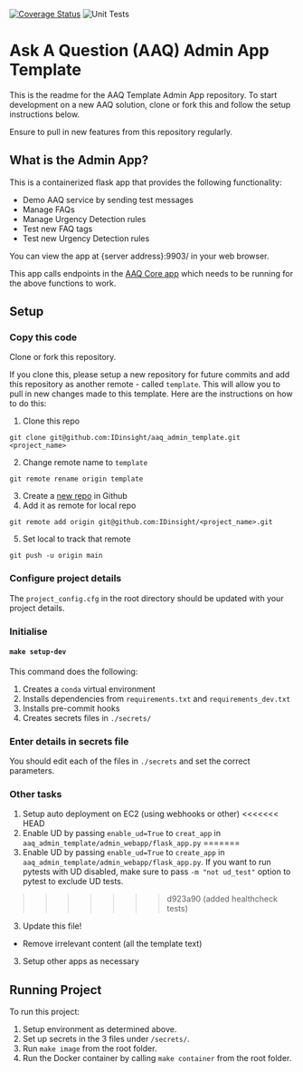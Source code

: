 [![Coverage Status](https://coveralls.io/repos/github/IDinsight/aaq_admin_app/badge.svg?t=VLz2WX)](https://coveralls.io/github/IDinsight/aaq_admin_app)
![Unit Tests](https://github.com/IDinsight/aaq_admin_app/actions/workflows/unittest.yml/badge.svg)

# Ask A Question (AAQ) Admin App Template

This is the readme for the AAQ Template Admin App repository. To start development on a new AAQ solution, clone or fork this and follow the setup instructions below.

Ensure to pull in new features from this repository regularly.

## What is the Admin App?

This is a containerized flask app that provides the following functionality:

-   Demo AAQ service by sending test messages
-   Manage FAQs
-   Manage Urgency Detection rules
-   Test new FAQ tags
-   Test new Urgency Detection rules

You can view the app at {server address}:9903/ in your web browser.

This app calls endpoints in the [AAQ Core app](https://github.com/IDinsight/aaq_core_template) which needs to be running for the above functions to work.

## Setup

### Copy this code

Clone or fork this repository.

If you clone this, please setup a new repository for future commits and add this repository as another remote - called `template`. This will allow you to pull in new changes made to this template. Here are the instructions on how to do this:

1. Clone this repo

```
git clone git@github.com:IDinsight/aaq_admin_template.git <project_name>
```

2. Change remote name to `template`

```
git remote rename origin template
```

3. Create a [new repo](https://github.com/organizations/IDinsight/repositories/new) in Github
4. Add it as remote for local repo

```
git remote add origin git@github.com:IDinsight/<project_name>.git
```
5. Set local to track that remote

```
git push -u origin main
```

### Configure project details

The `project_config.cfg` in the root directory should be updated with your project details.

### Initialise

#### `make setup-dev`

This command does the following:

1. Creates a `conda` virtual environment
2. Installs dependencies from `requirements.txt` and `requirements_dev.txt`
3. Installs pre-commit hooks
4. Creates secrets files in `./secrets/`

### Enter details in secrets file

You should edit each of the files in `./secrets` and set the correct parameters.

### Other tasks

1. Setup auto deployment on EC2 (using webhooks or other)
<<<<<<< HEAD
2. Enable UD by passing `enable_ud=True` to `creat_app` in `aaq_admin_template/admin_webapp/flask_app.py`
=======
2. Enable UD by passing `enable_ud=True` to `create_app` in `aaq_admin_template/admin_webapp/flask_app.py`. If you want to run pytests with UD disabled, make sure to pass `-m "not ud_test"` option to pytest to exclude UD tests.
>>>>>>> d923a90 (added healthcheck tests)
3. Update this file!

-   Remove irrelevant content (all the template text)

3. Setup other apps as necessary

## Running Project

To run this project:

1. Setup environment as determined above.
2. Set up secrets in the 3 files under `/secrets/`.
3. Run `make image` from the root folder.
4. Run the Docker container by calling `make container` from the root folder.
